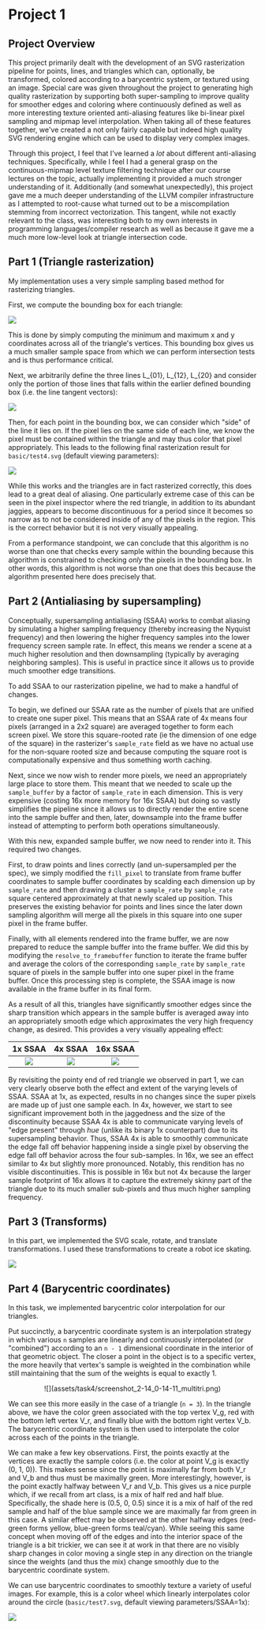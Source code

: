 # Project 1

## Project Overview
This project primarily dealt with the development of an SVG rasterization pipeline for points, lines, and triangles which can, optionally, be transformed, colored according to a barycentric system, or textured using an image. Special care was given throughout the project to generating high quality rasterization by supporting both super-sampling to improve quality for smoother edges and coloring where continuously defined as well as more interesting texture oriented anti-aliasing features like bi-linear pixel sampling and mipmap level interpolation. When taking all of these features together, we've created a not only fairly capable but indeed high quality SVG rendering engine which can be used to display very complex images.

Through this project, I feel that I've learned a *lot* about different anti-aliasing techniques. Specifically, while I feel I had a general grasp on the continuous-mipmap level texture filtering technique after our course lectures on the topic, actually implementing it provided a much stronger understanding of it. Additionally (and somewhat unexpectedly), this project gave me a much deeper understanding of the LLVM compiler infrastructure as I attempted to root-cause what turned out to be a miscompilation stemming from incorrect vectorization. This tangent, while not exactly relevant to the class, was interesting both to my own interests in programming languages/compiler research as well as because it gave me a much more low-level look at triangle intersection code.

## Part 1 (Triangle rasterization)
My implementation uses a very simple sampling based method for rasterizing triangles.

First, we compute the bounding box for each triangle:

![](assets/task1/1.png)

This is done by simply computing the minimum and maximum x and y coordinates across all of the triangle's vertices. This bounding box gives us a much smaller sample space from which we can perform intersection tests and is thus performance critical.

Next, we arbitrarily define the three lines L\_{01}, L\_{12}, L\_{20} and consider only the portion of those lines that falls within the earlier defined bounding box (i.e. the line tangent vectors):

![](assets/task1/2.png)

Then, for each point in the bounding box, we can consider which "side" of the line it lies on. If the pixel lies on the same side of each line, we know the pixel must be contained within the triangle and may thus color that pixel appropriately. This leads to the following final rasterization result for `basic/test4.svg` (default viewing parameters):

![](assets/task1/task1_4svg.png)

While this works and the triangles are in fact rasterized correctly, this does lead to a great deal of aliasing. One particularly extreme case of this can be seen in the pixel inspector where the red triangle, in addition to its abundant jaggies, appears to become discontinuous for a period since it becomes so narrow as to not be considered inside of any of the pixels in the region. This is the correct behavior but it is not very visually appealing.

From a performance standpoint, we can conclude that this algorithm is no worse than one that checks every sample within the bounding because this algorithm is constrained to checking *only* the pixels in the bounding box. In other words, this algorithm is not worse than one that does this because the algorithm presented here does precisely that.

## Part 2 (Antialiasing by supersampling)
Conceptually, supersampling antialiasing (SSAA) works to combat aliasing by simulating a higher sampling frequency (thereby increasing the Nyquist frequency) and then lowering the higher frequency samples into the lower frequency screen sample rate. In effect, this means we render a scene at a much higher resolution and then downsampling (typically by averaging neighboring samples). This is useful in practice since it allows us to provide much smoother edge transitions.

To add SSAA to our rasterization pipeline, we had to make a handful of changes. 

To begin, we defined our SSAA rate as the number of pixels that are unified to create one super pixel. This means that an SSAA rate of 4x means four pixels (arranged in a 2x2 square) are averaged together to form each screen pixel. We store this square-rooted rate (ie the dimension of one edge of the square) in the rasterizer's `sample_rate` field as we have no actual use for the non-square rooted size and because computing the square root is computationally expensive and thus something worth caching.

Next, since we now wish to render more pixels, we need an appropriately large place to store them. This meant that we needed to scale up the `sample_buffer` by a factor of  `sample_rate` in each dimension. This is very expensive (costing 16x more memory for 16x SSAA) but doing so vastly simplifies the pipeline since it allows us to directly render the entire scene into the sample buffer and then, later, downsample into the frame buffer instead of attempting to perform both operations simultaneously.

With this new, expanded sample buffer, we now need to render into it. This required two changes. 

First, to draw points and lines correctly (and un-supersampled per the spec), we simply modified the `fill_pixel` to translate from frame buffer coordinates to sample buffer coordinates by scalding each dimension up by `sample_rate` and then drawing a cluster a `sample_rate` by `sample_rate` square centered approximately at that newly scaled up position. This preserves the existing behavior for points and lines since the later down sampling algorithm will merge all the pixels in this square into one super pixel in the frame buffer.

Finally, with all elements rendered into the frame buffer, we are now prepared to reduce the sample buffer into the frame buffer. We did this by modifying the `resolve_to_framebuffer` function to iterate the frame buffer and average the colors of the corresponding `sample_rate` by `sample_rate` square of pixels in the sample buffer into one super pixel in the frame buffer. Once this processing step is complete, the SSAA image is now available in the frame buffer in its final form.

As a result of all this, triangles have significantly smoother edges since the sharp transition which appears in the sample buffer is averaged away into an appropriately smooth edge which approximates the very high frequency change, as desired. This provides a very visually appealing effect:

| 1x SSAA | 4x SSAA | 16x SSAA |
|:---:|:---:|:---:|
|![](assets/task2/screenshot_2-13_21-38-8_4_ss_1.png)|![](assets/task2/screenshot_2-13_21-38-10_4_ss_4.png)|![](assets/task2/screenshot_2-13_21-38-13_4_ss_16.png)|

By revisiting the pointy end of red triangle we observed in part 1, we can very clearly observe both the effect and extent of the varying levels of SSAA. SSAA at 1x, as expected, results in no changes since the super pixels are made up of just one sample each. In 4x, however, we start to see significant improvement both in the jaggedness and the size of the discontinuity because SSAA 4x is able to communicate varying levels of "edge present" through *hue* (unlike its binary 1x counterpart) due to its supersampling behavior. Thus, SSAA 4x is able to smoothly communicate the edge fall off behavior happening inside a single pixel by observing the edge fall off behavior across the four sub-samples. In 16x, we see an effect similar to 4x but slightly more pronounced. Notably, this rendition has no visible discontinuities. This is possible in 16x but not 4x because the larger sample footprint of 16x allows it to capture the extremely skinny part of the triangle due to its much smaller sub-pixels and thus much higher sampling frequency.

## Part 3 (Transforms)
In this part, we implemented the SVG scale, rotate, and translate transformations. I used these transformations to create a robot ice skating.

![](assets/task3/my_robot.png)

## Part 4 (Barycentric coordinates) 
In this task, we implemented barycentric color interpolation for our triangles.

Put succinctly, a barycentric coordinate system is an interpolation strategy in which various `n` samples are linearly and continuously interpolated (or "combined") according to an `n - 1` dimensional coordinate in the interior of that geometric object. The closer a point in the object is to a specific vertex, the more heavily that vertex's sample is weighted in the combination while still maintaining that the sum of the weights is equal to exactly 1.

<center>
![](assets/task4/screenshot_2-14_0-14-11_multitri.png)
</center>

We can see this more easily in the case of a triangle (`n = 3`). In the triangle above, we have the color green associated with the top vertex V\_g, red with the bottom left vertex V\_r, and finally blue with the bottom right vertex V\_b. The barycentric coordinate system is then used to interpolate the color across each of the points in the triangle. 

We can make a few key observations. First, the points exactly at the vertices are exactly the sample colors (i.e. the color at point V\_g is exactly (0, 1, 0)). This makes sense since the point is maximally far from both V\_r and V\_b and thus must be maximally green. More interestingly, however, is the point exactly halfway between V\_r and V\_b. This gives us a nice purple which, if we recall from art class, is a mix of half red and half blue. Specifically, the shade here is (0.5, 0, 0.5) since it is a mix of half of the red sample and half of the blue sample since we are maximally far from green in this case. A similar effect may be observed at the other halfway edges (red-green forms yellow, blue-green forms teal/cyan). While seeing this same concept when moving off of the edges and into the interior space of the triangle is a bit trickier, we can see it at work in that there are no visibly sharp changes in color moving a single step in any direction on the triangle since the weights (and thus the mix) change smoothly due to the barycentric coordinate system.


We can use barycentric coordinates to smoothly texture a variety of useful images. For example, this is a color wheel which linearly interpolates color around the circle (`basic/test7.svg`, default viewing parameters/SSAA=1x):

![](assets/task4/screenshot_2-14_0-5-4_svg7.png)














